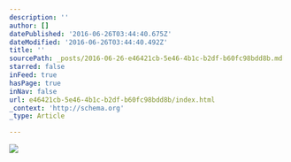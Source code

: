 ```yaml
---
description: ''
author: []
datePublished: '2016-06-26T03:44:40.675Z'
dateModified: '2016-06-26T03:44:40.492Z'
title: ''
sourcePath: _posts/2016-06-26-e46421cb-5e46-4b1c-b2df-b60fc98bdd8b.md
starred: false
inFeed: true
hasPage: true
inNav: false
url: e46421cb-5e46-4b1c-b2df-b60fc98bdd8b/index.html
_context: 'http://schema.org'
_type: Article

---
```

![](https://the-grid-user-content.s3-us-west-2.amazonaws.com/92212814-b019-4961-ba5a-1392705aa22c.jpg)